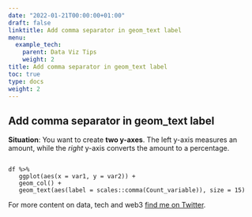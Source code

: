 ```yaml
---
date: "2022-01-21T00:00:00+01:00"
draft: false
linktitle: Add comma separator in geom_text label
menu:
  example_tech:
    parent: Data Viz Tips
    weight: 2
title: Add comma separator in geom_text label
toc: true
type: docs
weight: 2
---
```


## Add comma separator in geom_text label

**Situation**: You want to create **two y-axes**. The left y-axis measures an amount, while the *right* y-axis converts the amount to a percentage. 

```{python}

df %>%
   ggplot(aes(x = var1, y = var2)) +
   geom_col() +
   geom_text(aes(label = scales::comma(Count_variable)), size = 15)
```



For more content on data, tech and web3 [find me on Twitter](https://twitter.com/paulapivat).

